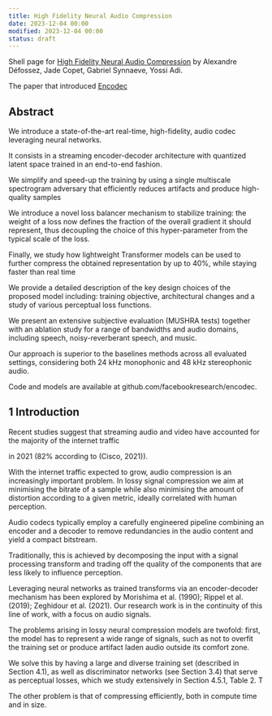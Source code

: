 ```yaml
---
title: High Fidelity Neural Audio Compression
date: 2023-12-04 00:00
modified: 2023-12-04 00:00
status: draft
---
```


Shell page for [High Fidelity Neural Audio Compression](https://arxiv.org/pdf/2210.13438.pdf) by Alexandre Défossez, Jade Copet, Gabriel Synnaeve, Yossi Adi.

The paper that introduced [Encodec](../../permanent/encodec.md)

## Abstract

We introduce a state-of-the-art real-time, high-fidelity, audio codec leveraging neural networks.

It consists in a streaming encoder-decoder architecture with quantized latent space trained in an end-to-end fashion.

We simplify and speed-up the training by using a single multiscale spectrogram adversary that efficiently reduces artifacts and produce high-quality samples

We introduce a novel loss balancer mechanism to stabilize training: the weight of a loss now defines the fraction of the overall gradient it should represent, thus decoupling the choice of this hyper-parameter from the typical scale of the loss. 

Finally, we study how lightweight Transformer models can be used to further compress the obtained representation by up to 40%, while staying faster than real time

We provide a detailed description of the key design choices of the proposed model including: training objective, architectural changes and a study of various perceptual loss functions.

We present an extensive subjective evaluation (MUSHRA tests) together with an ablation study for a range of bandwidths and audio domains, including speech, noisy-reverberant speech, and music.

Our approach is superior to the baselines
methods across all evaluated settings, considering both 24 kHz monophonic and 48 kHz
stereophonic audio.

Code and models are available at github.com/facebookresearch/encodec.

## 1 Introduction

Recent studies suggest that streaming audio and video have accounted for the majority of the internet traffic

in 2021 (82% according to (Cisco, 2021)).

With the internet traffic expected to grow, audio compression
is an increasingly important problem. In lossy signal compression we aim at minimising the bitrate of a sample while also minimising the amount of distortion according to a given metric, ideally correlated with human perception.

Audio codecs typically employ a carefully engineered pipeline combining an encoder and a decoder to remove redundancies in the audio content and yield a compact bitstream.

Traditionally, this is achieved by decomposing the input with a signal processing transform and trading off the quality of the components that are less likely to influence perception.

Leveraging neural networks as trained transforms via an encoder-decoder mechanism has been explored by Morishima et al. (1990); Rippel et al. (2019); Zeghidour et al. (2021). Our research work is in the continuity of this line of work, with a focus on audio signals.

The problems arising in lossy neural compression models are twofold: first, the model has to represent a
wide range of signals, such as not to overfit the training set or produce artifact laden audio outside its
comfort zone.

 We solve this by having a large and diverse training set (described in Section 4.1), as well
as discriminator networks (see Section 3.4) that serve as perceptual losses, which we study extensively in
Section 4.5.1, Table 2. T

The other problem is that of compressing efficiently, both in compute time and in size.

